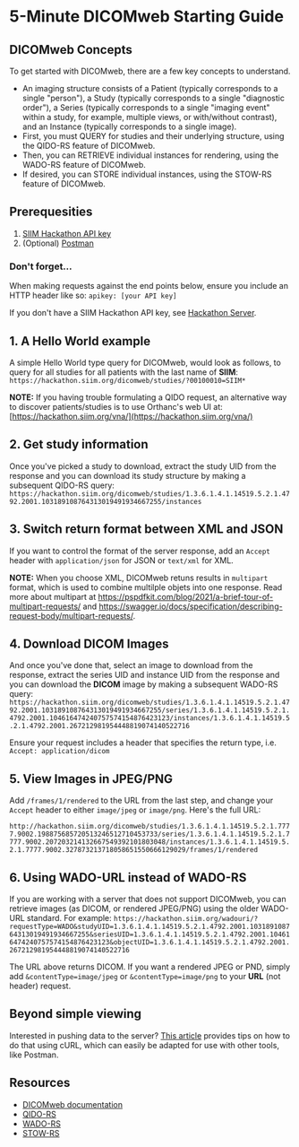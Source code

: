 # 5-Minute DICOMweb Starting Guide

## DICOMweb Concepts
To get started with DICOMweb, there are a few key concepts to understand.
* An imaging structure consists of a Patient (typically corresponds to a single "person"), a Study (typically corresponds to a single "diagnostic order"), a Series (typically corresponds to a single "imaging event" within a study, for example, multiple views, or with/without contrast), and an Instance (typically corresponds to a single image).
* First, you must QUERY for studies and their underlying structure, using the QIDO-RS feature of DICOMweb.
* Then, you can RETRIEVE individual instances for rendering, using the WADO-RS feature of DICOMweb.
* If desired, you can STORE individual instances, using the STOW-RS feature of DICOMweb.

## Prerequesities
1. [SIIM Hackathon API key](../getting-started/hackathon-server.md)
2. (Optional) [Postman](https://www.postman.com/)

### Don't forget...
When making requests against the end points below, ensure you include an HTTP header like so: 
`apikey: [your API key]`

If you don't have a SIIM Hackathon API key, see [Hackathon Server](../getting-started/hackathon-server.md).

## 1. A Hello World example
A simple Hello World type query for DICOMweb, would look as follows, to query for all studies for all patients with the last name of **SIIM**: 
```https://hackathon.siim.org/dicomweb/studies/?00100010=SIIM*```
 
**NOTE:** If you having trouble formulating a QIDO request, an alternative way to discover patients/studies is to use Orthanc's web UI at: [https://hackathon.siim.org/vna/](https://hackathon.siim.org/vna/)


## 2. Get study information
Once you've picked a study to download, extract the study UID from the response and you can download its study structure by making a subsequent QIDO-RS query: 
```https://hackathon.siim.org/dicomweb/studies/1.3.6.1.4.1.14519.5.2.1.4792.2001.103189108764313019491934667255/instances```

## 3. Switch return format between XML and JSON
If you want to control the format of the server response, add an `Accept` header with `application/json` for JSON or `text/xml` for XML.

**NOTE:** When you choose XML, DICOMweb retuns results in `multipart` format, which is used to combine multilple objets into one response. Read more about multipart at https://pspdfkit.com/blog/2021/a-brief-tour-of-multipart-requests/ and https://swagger.io/docs/specification/describing-request-body/multipart-requests/.

## 4. Download DICOM Images
And once you've done that, select an image to download from the response, extract the series UID and instance UID from the response and you can download the **DICOM** image by making a subsequent WADO-RS query: 
```https://hackathon.siim.org/dicomweb/studies/1.3.6.1.4.1.14519.5.2.1.4792.2001.103189108764313019491934667255/series/1.3.6.1.4.1.14519.5.2.1.4792.2001.104616474240757574154876423123/instances/1.3.6.1.4.1.14519.5.2.1.4792.2001.267212981954448819074140522716```
 
Ensure your request includes a header that specifies the return type, i.e.
`Accept: application/dicom`

## 5. View Images in JPEG/PNG

Add `/frames/1/rendered` to the URL from the last step, and change your `Accept` header to either `image/jpeg` or `image/png`. Here's the full URL:

```http://hackathon.siim.org/dicomweb/studies/1.3.6.1.4.1.14519.5.2.1.7777.9002.198875685720513246512710453733/series/1.3.6.1.4.1.14519.5.2.1.7777.9002.207203214132667549392101803048/instances/1.3.6.1.4.1.14519.5.2.1.7777.9002.327873213718058651550666129029/frames/1/rendered```

## 6. Using WADO-URL instead of WADO-RS
If you are working with a server that does not support DICOMweb, you can retrieve images (as DICOM, or rendered JPEG/PNG) using the older WADO-URL standard. For example:
```https://hackathon.siim.org/wadouri/?requestType=WADO&studyUID=1.3.6.1.4.1.14519.5.2.1.4792.2001.103189108764313019491934667255&seriesUID=1.3.6.1.4.1.14519.5.2.1.4792.2001.104616474240757574154876423123&objectUID=1.3.6.1.4.1.14519.5.2.1.4792.2001.267212981954448819074140522716```
 
The URL above returns DICOM. If you want a rendered JPEG or PND, simply add `&contentType=image/jpeg` or `&contentType=image/png` to your **URL** (not header) request.

## Beyond simple viewing
Interested in pushing data to the server? [This article](./dicom-web-stow.md) provides tips on how to do that using cURL, which can easily be adapted for use with other tools, like Postman.

## Resources
* [DICOMweb documentation](http://www.dicomweb.org/)
* [QIDO-RS](ftp://medical.nema.org/medical/dicom/final/sup166_ft5.pdf)
* [WADO-RS](ftp://medical.nema.org/medical/dicom/final/sup161_ft.pdf)
* [STOW-RS](ftp://medical.nema.org/medical/dicom/Final/sup163_ft3.pdf)
